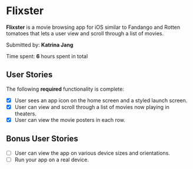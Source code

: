 # Flixster

**Flixster** is a movie browsing app for iOS similar to Fandango and Rotten tomatoes that lets a user view and scroll through a list of movies.  

Submitted by: **Katrina Jang** 

Time spent: **6** hours spent in total 

## User Stories 

The following **required** functionality is complete: 
* [x] User sees an app icon on the home screen and a styled launch screen.
* [x] User can view and scroll through a list of movies now playing in theaters.
* [x] User can view the movie posters in each row.

## Bonus User Stories 
* [ ] User can view the app on various device sizes and orientations.
* [ ] Run your app on a real device.
